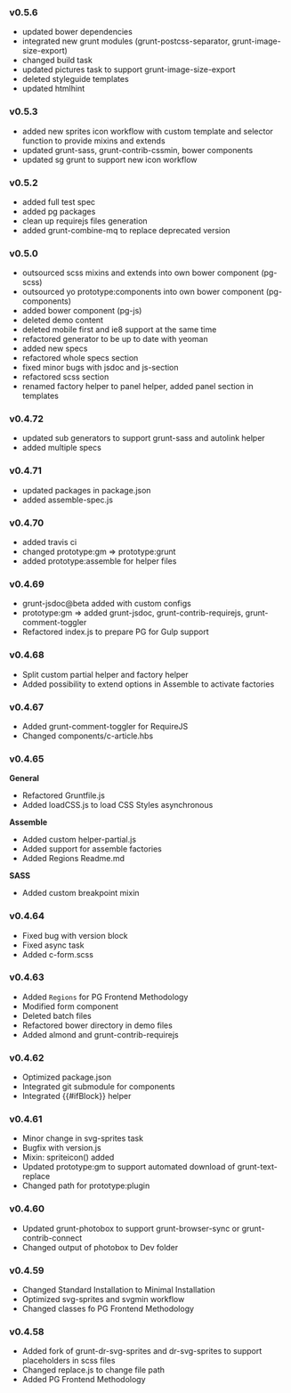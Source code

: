 ### v0.5.6
- updated bower dependencies
- integrated new grunt modules (grunt-postcss-separator, grunt-image-size-export)
- changed build task
- updated pictures task to support grunt-image-size-export
- deleted styleguide templates
- updated htmlhint

### v0.5.3
- added new sprites icon workflow with custom template and selector function to provide mixins and extends
- updated grunt-sass, grunt-contrib-cssmin, bower components
- updated sg grunt to support new icon workflow

### v0.5.2
- added full test spec 
- added pg packages 
- clean up requirejs files generation
- added grunt-combine-mq to replace deprecated version

### v0.5.0
- outsourced scss mixins and extends into own bower component (pg-scss)
- outsourced yo prototype:components into own bower component (pg-components)
- added bower component (pg-js)
- deleted demo content
- deleted mobile first and ie8 support at the same time
- refactored generator to be up to date with yeoman
- added new specs
- refactored whole specs section
- fixed minor bugs with jsdoc and js-section
- refactored scss section
- renamed factory helper to panel helper, added panel section in templates

### v0.4.72
- updated sub generators to support grunt-sass and autolink helper
- added multiple specs

### v0.4.71
- updated packages in package.json
- added assemble-spec.js

### v0.4.70
- added travis ci
- changed prototype:gm => prototype:grunt
- added prototype:assemble for helper files

### v0.4.69
- grunt-jsdoc@beta added with custom configs
- prototype:gm => added grunt-jsdoc, grunt-contrib-requirejs, grunt-comment-toggler
- Refactored index.js to prepare PG for Gulp support

### v0.4.68
- Split custom partial helper and factory helper
- Added possibility to extend options in Assemble to activate factories

### v0.4.67
- Added grunt-comment-toggler for RequireJS
- Changed components/c-article.hbs

### v0.4.65

**General**
- Refactored Gruntfile.js
- Added loadCSS.js to load CSS Styles asynchronous

**Assemble**
- Added custom helper-partial.js
- Added support for assemble factories
- Added Regions Readme.md

**SASS**
- Added custom breakpoint mixin

### v0.4.64
- Fixed bug with version block
- Fixed async task
- Added c-form.scss 

### v0.4.63
- Added `Regions` for PG Frontend Methodology
- Modified form component 
- Deleted batch files
- Refactored bower directory in demo files
- Added almond and grunt-contrib-requirejs 

### v0.4.62
- Optimized package.json 
- Integrated git submodule for components
- Integrated {{#ifBlock}} helper

### v0.4.61
- Minor change in svg-sprites task 
- Bugfix with version.js
- Mixin: spriteicon() added
- Updated prototype:gm to support automated download of grunt-text-replace
- Changed path for prototype:plugin

### v0.4.60
- Updated grunt-photobox to support grunt-browser-sync or grunt-contrib-connect
- Changed output of photobox to Dev folder

### v0.4.59
- Changed Standard Installation to Minimal Installation
- Optimized svg-sprites and svgmin workflow
- Changed classes fo PG Frontend Methodology

### v0.4.58
- Added fork of grunt-dr-svg-sprites and dr-svg-sprites to support placeholders in scss files
- Changed replace.js to change file path
- Added PG Frontend Methodology